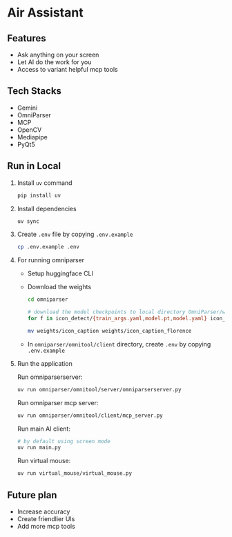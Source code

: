 # Air Assistant

## Features

-   ⁠Ask anything on your screen
-   ⁠Let AI do the work for you
-   Access to variant helpful mcp tools

## Tech Stacks

-   Gemini
-   OmniParser
-   MCP
-   OpenCV
-   Mediapipe
-   PyQt5

## Run in Local

1. Install `uv` command

    ```bash
    pip install uv
    ```

2. Install dependencies

    ```bash
    uv sync
    ```

3. Create `.env` file by copying `.env.example`

    ```bash
    cp .env.example .env
    ```

4. For running omniparser

    - Setup huggingface CLI
    - Download the weights

        ```bash
        cd omniparser

        # download the model checkpoints to local directory OmniParser/weights/
        for f in icon_detect/{train_args.yaml,model.pt,model.yaml} icon_caption/{config.json,generation_config.json,model.safetensors}; do huggingface-cli download microsoft/OmniParser-v2.0 "$f" --local-dir weights; done

        mv weights/icon_caption weights/icon_caption_florence
        ```

    - In `omniparser/omnitool/client` directory, create `.env` by copying `.env.example`

5. Run the application

    Run omniparserserver:

    ```bash
    uv run omniparser/omnitool/server/omniparserserver.py
    ```

    Run omniparser mcp server:

    ```bash
    uv run omniparser/omnitool/client/mcp_server.py
    ```

    Run main AI client:

    ```bash
    # by default using screen mode
    uv run main.py
    ```

    Run virtual mouse:

    ```bash
    uv run virtual_mouse/virtual_mouse.py
    ```

## Future plan

-   ⁠Increase accuracy
-   ⁠Create friendlier UIs
-   ⁠Add more mcp tools
